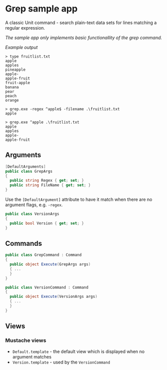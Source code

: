 ﻿# Grep sample app
A classic Unit command - search plain-text data sets for lines matching a regular expression.

*The sample app only implements basic functionallity of the grep command.*

*Example output*
```
> type fruitlist.txt
apple
apples
pineapple
apple-
apple-fruit
fruit-apple
banana
pear
peach
orange

> grep.exe -regex ^apple$ -filename .\fruitlist.txt
apple

> grep.exe ^apple .\fruitlist.txt
apple
apples
apple-
apple-fruit
```

## Arguments
```C#
[DefaultArguments]
public class GrepArgs
{
  public string Regex { get; set; }
  public string FileName { get; set; }
}
```
Use the ```[DefaultArgument]``` attribute to have it match when there are no argument flags, e.g. ```-regex```.

```C#
public class VersionArgs
{
  public bool Version { get; set; }
}
```

## Commands
```C#
public class GrepCommand : Command
{
  public object Execute(GrepArgs args)
  { ...
  }
}
```
```C#
public class VersionCommand : Command
{
  public object Execute(VersionArgs args)
  { ...
  }
}
```

## Views
### Mustache views
  * ```Default.template``` - the default view which is displayed when no argument matches
  * ```Version.template``` - used by the ```VersionCommand```
